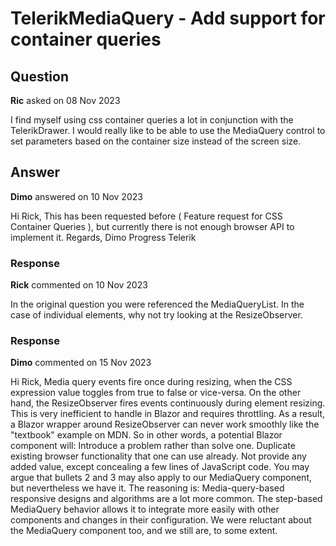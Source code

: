 # TelerikMediaQuery - Add support for container queries

## Question

**Ric** asked on 08 Nov 2023

I find myself using css container queries a lot in conjunction with the TelerikDrawer. I would really like to be able to use the MediaQuery control to set parameters based on the container size instead of the screen size.

## Answer

**Dimo** answered on 10 Nov 2023

Hi Rick, This has been requested before ( Feature request for CSS Container Queries ), but currently there is not enough browser API to implement it. Regards, Dimo Progress Telerik

### Response

**Rick** commented on 10 Nov 2023

In the original question you were referenced the MediaQueryList. In the case of individual elements, why not try looking at the ResizeObserver.

### Response

**Dimo** commented on 15 Nov 2023

Hi Rick, Media query events fire once during resizing, when the CSS expression value toggles from true to false or vice-versa. On the other hand, the ResizeObserver fires events continuously during element resizing. This is very inefficient to handle in Blazor and requires throttling. As a result, a Blazor wrapper around ResizeObserver can never work smoothly like the "textbook" example on MDN. So in other words, a potential Blazor component will: Introduce a problem rather than solve one. Duplicate existing browser functionality that one can use already. Not provide any added value, except concealing a few lines of JavaScript code. You may argue that bullets 2 and 3 may also apply to our MediaQuery component, but nevertheless we have it. The reasoning is: Media-query-based responsive designs and algorithms are a lot more common. The step-based MediaQuery behavior allows it to integrate more easily with other components and changes in their configuration. We were reluctant about the MediaQuery component too, and we still are, to some extent.

